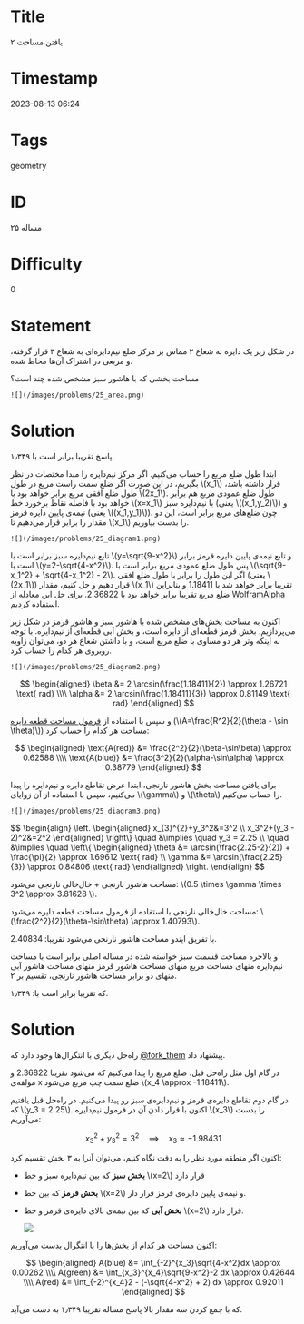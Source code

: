 # Title
یافتن مساحت ۲
# Timestamp
2023-08-13 06:24
# Tags
geometry
# ID
مساله ۲۵
# Difficulty
0
# Statement

در شکل زیر یک دایره به شعاع ۲ مماس بر مرکز ضلع نیم‌دایره‌ای به شعاع ۳ قرار گرفته، و مربعی در اشتراک آن‌ها محاط شده.

مساحت بخشی که با هاشور سبز مشخص شده چند است؟

    ![](/images/problems/25_area.png)

# Solution
پاسخ تقریبا برابر است با ۱٫۳۴۹.

ابتدا طول ضلع مربع را حساب می‌کنیم.
اگر مرکز نیم‌دایره را مبدا مختصات در نظر بگیریم، در این صورت اگر ضلع سمت راست مربع در طول
\\(x_1\\) 
قرار داشته باشد، طول ضلع افقی مربع برابر خواهد بود با \\(2x_1\\). طول ضلع عمودی مربع هم برابر خواهد بود با
فاصله نقاط برخورد خط \\(x=x_1\\) با نیم‌دایره سبز (یعنی \\((x_1,y_2)\\)) و نیمه‌ی پایین دایره قرمز (یعنی \\((x_1,y_1)\\)).
چون ضلع‌های مربع برابر است، این دو مقدار را برابر قرار می‌دهیم تا \\(x_1\\) را بدست بیاوریم.

    ![](/images/problems/25_diagram1.png)

تابع نیم‌دایره سبز برابر است با  \\(y=\sqrt{9-x^2}\\) و تابع نیمه‌ی پایین دایره قرمز برابر است با  \\(y=2-\sqrt{4-x^2}\\).
پس طول ضلع عمودی مربع برابر است با \\(\sqrt{9-x_1^2} + \sqrt{4-x_1^2} - 2\\). اگر این طول را برابر با طول ضلع
افقی (یعنی \\(2x_1\\)) قرار دهیم و حل کنیم، مقدار \\(x_1\\) تقریبا برابر خواهد شد با 1.18411 و بنابراین
ضلع مربع تقریبا برابر خواهد بود با 2.36822. برای حل این معادله از [WolframAlpha](https://www.wolframalpha.com/input?i2d=true&i=Sqrt%5B9-Power%5Bx%2C2%5D%5D%2BSqrt%5B4-Power%5Bx%2C2%5D%5D-2%3D2x) استفاده کردیم.

اکنون به مساحت بخش‌های مشخص شده با هاشور سبز و هاشور قرمز در شکل زیر می‌پردازیم.
بخش قرمز قطعه‌ای از دایره است، و بخش آبی قطعه‌ای از نیم‌دایره. با توجه به اینکه وتر هر دو مساوی با ضلع مربع است، و با داشتن شعاع هر دو، می‌توان زاویه روبروی هر کدام را حساب کرد.

    ![](/images/problems/25_diagram2.png)

$$
\begin{aligned}
\beta &= 2 \arcsin(\frac{1.18411}{2}) \approx 1.26721  \text{ rad} \\\\
\alpha &= 2 \arcsin(\frac{1.18411}{3}) \approx 0.81149  \text{ rad}
\end{aligned}
$$

و سپس با استفاده از [فرمول مساحت قطعه دایره](https://fa.wikipedia.org/wiki/%D9%82%D8%B7%D8%B9%D9%87_%D8%AF%D8%A7%DB%8C%D8%B1%D9%87)
(\\(A=\frac{R^2}{2}(\theta - \sin \theta)\\))
مساحت هر کدام را حساب کرد:

$$
\begin{aligned}
\text{A(red)} &= \frac{2^2}{2}(\beta-\sin\beta) \approx 0.62588 \\\\
\text{A(blue)} &= \frac{3^2}{2}(\alpha-\sin\alpha) \approx 0.38779
\end{aligned}
$$

برای یافتن مساحت بخش هاشور نارنجی، ابتدا عرض تقاطع دایره و نیم‌دایره
را پیدا می‌کنیم، سپس با استفاده از آن زوایای \\(\gamma\\) و \\(\theta\\)
را حساب می‌کنیم.

    ![](/images/problems/25_diagram3.png)

$$
\begin{align}
\left.
\begin{aligned}
 x_{3}^{2}+y_3^2&=3^2 \\\\
 x_3^2+(y_3 - 2)^2&=2^2
\end{aligned}
\right\\}
\quad &\implies \quad
y_3 = 2.25 \\\\
\quad &\implies \quad
\left\\{
\begin{aligned}
\theta &= \arcsin(\frac{2.25-2}{2}) + \frac{\pi}{2} \approx 1.69612 \text{ rad} \\\\
\gamma &= \arcsin(\frac{2.25}{3}) \approx 0.84806 \text{ rad}
\end{aligned}
\right.
\end{align}
$$

مساحت هاشور نارنجی + خال‌خالی نارنجی می‌شود: \\(0.5 \times \gamma \times 3^2 \approx 3.81628 \\).

مساحت خال‌خالی نارنجی با استفاده از فرمول مساحت قطعه دایره می‌شود:
\\(\frac{2^2}{2}(\theta-\sin\theta) \approx 1.40793\\).

با تفریق ایندو مساحت هاشور نارنجی می‌شود تقریبا: 2.40834.

و بالاخره مساحت قسمت سبز خواسته شده در مساله اصلی برابر است با 
مساحت نیم‌دایره منهای مساحت مربع منهای مساحت هاشور قرمز منهای مساحت هاشور آبی
منهای دو برابر مساحت هاشور نارنجی، تقسیم بر ۲.

که تقریبا برابر است با: ۱٫۳۴۹.

# Solution

راه‌حل دیگری با انتگرال‌ها وجود دارد که [@fork_them](https://twitter.com/fork_them/status/1691045414860976129)
پیشنهاد داد.

در گام اول مثل راه‌حل قبل، ضلع مربع را پیدا می‌کنیم که می‌شود تقریبا 2.36822 و مولفه‌ی x ضلع سمت چپ مربع می‌شود 
\\(x_4 \approx -1.18411\\).

در گام دوم تقاطع دایره‌ی قرمز و نیم‌دایره‌ی سبز رو پیدا می‌کنیم. در راه‌حل قبل
یافتیم که \\(y_3 = 2.25\\). اکنون با قرار دادن آن در فرمول نیم‌دایره \\(x_3\\) را بدست می‌آوریم:

$$
x_3^2+y_3^2 = 3^2 \quad \implies \quad x_3 \approx -1.98431
$$

اکنون اگر منطقه مورد نظر را به دقت نگاه کنیم، می‌توان آنرا به ۳ بخش تقسیم کرد:
* **بخش سبز** که بین نیم‌دایره سبز و خط \\(x=2\\) قرار دارد
* **بخش قرمز** که بین خط \\(x=2\\) و نیمه‌ی پایین دایره‌ی قرمز قرار دار.
* **بخش آبی** که بین نیمه‌ی بالای دایره‌ی قرمز و خط \\(x=2\\) قرار دارد.

    ![](/images/problems/25_diagram4.png)

اکنون مساحت هر کدام از بخش‌ها را با انتگرال بدست می‌آوریم:

$$
\begin{aligned}
A(blue) &= \int_{-2}^{x_3}\sqrt{4-x^2}dx \approx 0.00262 \\\\
A(green) &= \int_{x_3}^{x_4}\sqrt{9-x^2}-2 dx \approx 0.42644 \\\\
A(red) &= \int_{-2}^{x_4}2 - (-\sqrt{4-x^2} + 2) dx \approx 0.92011
\end{aligned}
$$

که با جمع کردن سه مقدار بالا پاسخ مساله تقریبا ۱٫۳۴۹ به دست می‌آید.
